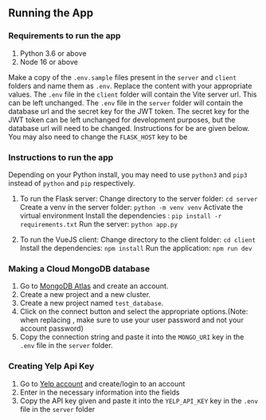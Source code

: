 ## Running the App

### Requirements to run the app
1. Python 3.6 or above
2. Node 16 or above

Make a copy of the `.env.sample` files present in the `server` and `client` folders and name them as `.env`.
Replace the content with your appropriate values.
The `.env` file in the `client` folder will contain the Vite server url. This can be left unchanged.
The `.env` file in the `server` folder will contain the database url and the secret key for the JWT token. The secret key for the JWT token can be left unchanged for development purposes, but the database url will need to be changed. Instructions for be are given below. You may also need to change the `FLASK_HOST` key to be 


### Instructions to run the app
Depending on your Python install, you may need to use `python3` and `pip3` instead of `python` and `pip` respectively.

1. To run the Flask server: 
    Change directory to the server folder: `cd server`
    Create a venv in the server folder: `python -m venv venv`
    Activate the virtual environment
    Install the dependencies : `pip install -r requirements.txt`
    Run the server: `python app.py`

2. To run the VueJS client: 
    Change directory to the client folder: `cd client`
    Install the dependencies: `npm install`
    Run the application: `npm run dev`


### Making a Cloud MongoDB database
1. Go to [MongoDB Atlas](https://www.mongodb.com/cloud/atlas) and create an account.
2. Create a new project and a new cluster.
3. Create a new project named `test_database`.
4. Click on the connect button and select the appropriate options.(Note: when replacing <password>, make sure to use your user password and not your account password)
5. Copy the connection string and paste it into the `MONGO_URI` key in the `.env` file in the `server` folder.

### Creating Yelp Api Key
1. Go to [Yelp account](https://www.yelp.com/developers/v3/manage_app) and create/login to an account
2. Enter in the necessary information into the fields
3. Copy the API key given and paste it into the `YELP_API_KEY` key in the `.env` file in the `server` folder